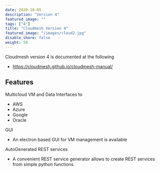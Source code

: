 ```yaml
---
date: 2020-10-05
description: "Version 4"
featured_image: ""
tags: ["4"]
title: "Cloudmesh Version 4"
featured_image: "/images/cloud2.jpg"
disable_share: false
weight: 50
---
```


Cloudmesh version 4 is documented at the following

* <https://cloudmesh.github.io/cloudmesh-manual/>

## Features

Multicloud VM and Data Interfaces to

* AWS
* Azure
* Google
* Oracle

GUI

* An electron based GUI for VM management is available

AutoGenerated REST services

* A convenient REST service generator allows to create REST services
  from simple python functions.


